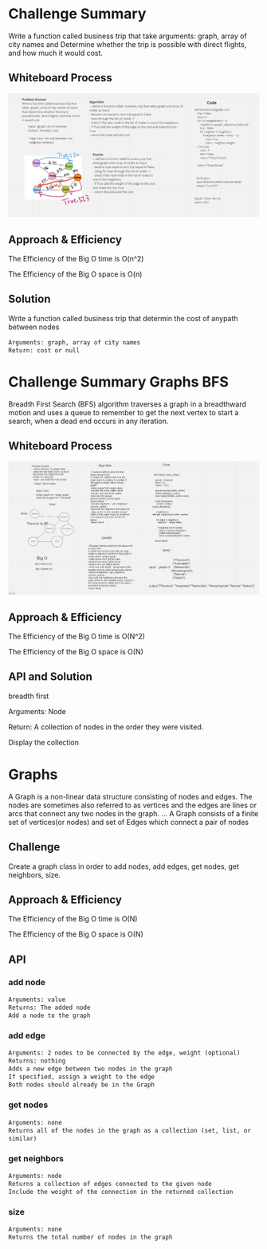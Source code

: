 # Challenge Summary

Write a function called business trip that take arguments: graph, array of city names and  Determine whether the trip is possible with direct flights, and how much it would cost.

## Whiteboard Process

![trip](graph/trip.JPG)

## Approach & Efficiency

The Efficiency of the Big O time is O(n^2)

The Efficiency of the Big O space is O(n)

## Solution

Write a function called business trip that determin the cost of anypath between nodes

    Arguments: graph, array of city names
    Return: cost or null



# Challenge Summary Graphs BFS

Breadth First Search (BFS) algorithm traverses a graph in a breadthward motion and uses a queue to remember to get the next vertex to start a search, when a dead end occurs in any iteration.


## Whiteboard Process
![bfs](graph/bfs.JPG)
## Approach & Efficiency

The Efficiency of the Big O time is O(N^2)

The Efficiency of the Big O space is O(N)

## API and Solution

breadth first

Arguments: Node

Return: A collection of nodes in the order they were visited.

Display the collection


# Graphs

A Graph is a non-linear data structure consisting of nodes and edges. The nodes are sometimes also referred to as vertices and the edges are lines or arcs that connect any two nodes in the graph. ... A Graph consists of a finite set of vertices(or nodes) and set of Edges which connect a pair of nodes

## Challenge

Create a graph class in order to add nodes, add edges, get nodes, get neighbors, size.

## Approach & Efficiency

The Efficiency of the Big O time is O(N)

The Efficiency of the Big O space is O(N)

## API

### add node

    Arguments: value
    Returns: The added node
    Add a node to the graph


### add edge

    Arguments: 2 nodes to be connected by the edge, weight (optional)
    Returns: nothing
    Adds a new edge between two nodes in the graph
    If specified, assign a weight to the edge
    Both nodes should already be in the Graph


### get nodes

    Arguments: none
    Returns all of the nodes in the graph as a collection (set, list, or similar)



### get neighbors

    Arguments: node
    Returns a collection of edges connected to the given node
    Include the weight of the connection in the returned collection


### size

    Arguments: none
    Returns the total number of nodes in the graph

